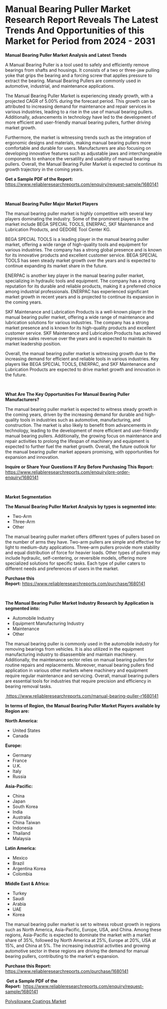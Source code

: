 <p><h1>Manual Bearing Puller Market Research Report Reveals The Latest Trends And Opportunities of this Market for Period from 2024 - 2031</h1></p><p><strong>Manual Bearing Puller Market Analysis and Latest Trends</strong></p>
<p><p>A Manual Bearing Puller is a tool used to safely and efficiently remove bearings from shafts and housings. It consists of a two or three-jaw pulling yoke that grips the bearing and a forcing screw that applies pressure to extract the bearing. Manual Bearing Pullers are commonly used in automotive, industrial, and maintenance applications.</p><p>The Manual Bearing Puller Market is experiencing steady growth, with a projected CAGR of 5.00% during the forecast period. This growth can be attributed to increasing demand for maintenance and repair services in various industries, leading to a rise in the use of manual bearing pullers. Additionally, advancements in technology have led to the development of more efficient and user-friendly manual bearing pullers, further driving market growth.</p><p>Furthermore, the market is witnessing trends such as the integration of ergonomic designs and materials, making manual bearing pullers more comfortable and durable for users. Manufacturers are also focusing on developing innovative features such as adjustable jaws and interchangeable components to enhance the versatility and usability of manual bearing pullers. Overall, the Manual Bearing Puller Market is expected to continue its growth trajectory in the coming years.</p></p>
<p><strong>Get a Sample PDF of the Report:&nbsp;</strong> <a href="https://www.reliableresearchreports.com/enquiry/request-sample/1680141">https://www.reliableresearchreports.com/enquiry/request-sample/1680141</a></p>
<p>&nbsp;</p>
<p><strong>Manual Bearing Puller Major Market Players</strong></p>
<p><p>The manual bearing puller market is highly competitive with several key players dominating the industry. Some of the prominent players in the market include BEGA SPECIAL TOOLS, ENERPAC, SKF Maintenance and Lubrication Products, and GEDORE Tool Center KG.</p><p>BEGA SPECIAL TOOLS is a leading player in the manual bearing puller market, offering a wide range of high-quality tools and equipment for various industries. The company has a strong global presence and is known for its innovative products and excellent customer service. BEGA SPECIAL TOOLS has seen steady market growth over the years and is expected to continue expanding its market share in the future.</p><p>ENERPAC is another key player in the manual bearing puller market, specializing in hydraulic tools and equipment. The company has a strong reputation for its durable and reliable products, making it a preferred choice among industrial professionals. ENERPAC has experienced significant market growth in recent years and is projected to continue its expansion in the coming years.</p><p>SKF Maintenance and Lubrication Products is a well-known player in the manual bearing puller market, offering a wide range of maintenance and lubrication solutions for various industries. The company has a strong market presence and is known for its high-quality products and excellent customer service. SKF Maintenance and Lubrication Products has achieved impressive sales revenue over the years and is expected to maintain its market leadership position.</p><p>Overall, the manual bearing puller market is witnessing growth due to the increasing demand for efficient and reliable tools in various industries. Key players like BEGA SPECIAL TOOLS, ENERPAC, and SKF Maintenance and Lubrication Products are expected to drive market growth and innovation in the future.</p></p>
<p>&nbsp;</p>
<p><strong>What Are The Key Opportunities For Manual Bearing Puller Manufacturers?</strong></p>
<p><p>The manual bearing puller market is expected to witness steady growth in the coming years, driven by the increasing demand for durable and high-quality tools in industries such as automotive, manufacturing, and construction. The market is also likely to benefit from advancements in technology, leading to the development of more efficient and user-friendly manual bearing pullers. Additionally, the growing focus on maintenance and repair activities to prolong the lifespan of machinery and equipment is expected to further fuel the market growth. Overall, the future outlook for the manual bearing puller market appears promising, with opportunities for expansion and innovation.</p></p>
<p><strong>Inquire or Share Your Questions If Any Before Purchasing This Report:</strong> <a href="https://www.reliableresearchreports.com/enquiry/pre-order-enquiry/1680141">https://www.reliableresearchreports.com/enquiry/pre-order-enquiry/1680141</a></p>
<p>&nbsp;</p>
<p><strong>Market Segmentation</strong></p>
<p><strong>The Manual Bearing Puller Market Analysis by types is segmented into:</strong></p>
<p><ul><li>Two-Arm</li><li>Three-Arm</li><li>Other</li></ul></p>
<p><p>The manual bearing puller market offers different types of pullers based on the number of arms they have. Two-arm pullers are simple and effective for light to medium-duty applications. Three-arm pullers provide more stability and equal distribution of force for heavier loads. Other types of pullers may include hydraulic, self-centering, or reversible models, offering more specialized solutions for specific tasks. Each type of puller caters to different needs and preferences of users in the market.</p></p>
<p><strong>Purchase this Report:&nbsp;</strong><a href="https://www.reliableresearchreports.com/purchase/1680141">https://www.reliableresearchreports.com/purchase/1680141</a></p>
<p>&nbsp;</p>
<p><strong>The Manual Bearing Puller Market Industry Research by Application is segmented into:</strong></p>
<p><ul><li>Automobile Industry</li><li>Equipment Manufacturing Industry</li><li>Maintenance</li><li>Other</li></ul></p>
<p><p>The manual bearing puller is commonly used in the automobile industry for removing bearings from vehicles. It is also utilized in the equipment manufacturing industry to disassemble and maintain machinery. Additionally, the maintenance sector relies on manual bearing pullers for routine repairs and replacements. Moreover, manual bearing pullers find application in various other markets where machinery and equipment require regular maintenance and servicing. Overall, manual bearing pullers are essential tools for industries that require precision and efficiency in bearing removal tasks.</p></p>
<p><a href="https://www.reliableresearchreports.com/manual-bearing-puller-r1680141">&nbsp;https://www.reliableresearchreports.com/manual-bearing-puller-r1680141</a></p>
<p><strong>In terms of Region, the Manual Bearing Puller Market Players available by Region are:</strong></p>
<p>
    <p> <strong> North America: </strong>
        <ul>
            <li>United States</li>
            <li>Canada</li>
        </ul>
        </p> 
    <p> <strong> Europe: </strong>
        <ul>
            <li>Germany</li>
            <li>France</li>
            <li>U.K.</li>
            <li>Italy</li>
            <li>Russia</li>
        </ul>
        </p> 
    <p> <strong> Asia-Pacific: </strong>
        <ul>
            <li>China</li>
            <li>Japan</li>
            <li>South Korea</li>
            <li>India</li>
            <li>Australia</li>
            <li>China Taiwan</li>
            <li>Indonesia</li>
            <li>Thailand</li>
            <li>Malaysia</li>
        </ul>
        </p> 
    <p> <strong> Latin America: </strong>
        <ul>
            <li>Mexico</li>
            <li>Brazil</li>
            <li>Argentina Korea</li>
            <li>Colombia</li>
        </ul>
        </p> 
    <p> <strong> Middle East & Africa: </strong>
        <ul>
            <li>Turkey</li>
            <li>Saudi</li>
            <li>Arabia</li>
            <li>UAE</li>
            <li>Korea</li>
        </ul>
    </p>
    </p>
<p><p>The manual bearing puller market is set to witness robust growth in regions such as North America, Asia-Pacific, Europe, USA, and China. Among these regions, Asia-Pacific is expected to dominate the market with a market share of 35%, followed by North America at 25%, Europe at 20%, USA at 15%, and China at 5%. The increasing industrial activities and growing automotive sector in these regions are driving the demand for manual bearing pullers, contributing to the market's expansion.</p></p>
<p><strong>Purchase this Report: </strong><a href="https://www.reliableresearchreports.com/purchase/1680141">https://www.reliableresearchreports.com/purchase/1680141</a></p>
<p>&nbsp;<strong>Get a Sample PDF of the Report:&nbsp;&nbsp;</strong><a href="https://www.reliableresearchreports.com/enquiry/request-sample/1680141">https://www.reliableresearchreports.com/enquiry/request-sample/1680141</a></p>
<p><strong></strong></p>
<p><p><a href="https://chivalrous-flock-a86.notion.site/Polysiloxane-Coatings-Market-Analysis-and-Market-Size-Global-Industry-Overview-Market-Segmentation-1a491171b0514d9393216d80e5aee860">Polysiloxane Coatings Market</a></p></p>
